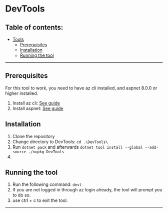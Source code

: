 # DevTools

## Table of contents:
- [Tools](#tools)
  - [Prerequisites](#prerequisites)
  - [Installation](#installation)
  - [Running the tool](#running-the-tool)

______________

## Prerequisites
For this tool to work, you need to have az cli installed, and aspnet 8.0.0 or higher installed.

1. Install az cli: [See guide](https://docs.microsoft.com/en-us/cli/azure/install-azure-cli)
2. Install aspnet: [See guide](https://dotnet.microsoft.com/download/dotnet/8.0)

## Installation
1. Clone the repository
2. Change directory to DevTools: `cd .\DevTools\`
3. Run `dotnet pack` and afterwards `dotnet tool install --global --add-source ./nupkg DevTools`
4. 
## Running the tool
1. Run the following command: `devt`
2. If you are not logged in through az login already, the tool will prompt you to do so.
3. use ctrl + c to exit the tool.
________________